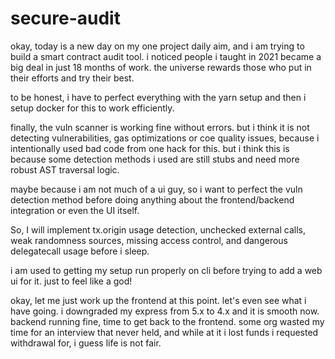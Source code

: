 # secure-audit

okay, today is a new day on my one project daily aim, and i am trying to build a smart contract audit tool. i noticed people i taught in 2021 became a big deal in just 18 months of work. the universe rewards those who put in their efforts and try their best.

to be honest, i have to perfect everything with the yarn setup and then i setup docker for this to work efficiently.

finally, the vuln scanner is working fine without errors. but i think it is not detecting vulnerabilities, gas optimizations or coe quality issues, because i intentionally used bad code from one hack for this. but i think this is because some detection methods i used are still stubs and need more robust AST traversal logic.

maybe because i am not much of a ui guy, so i want to perfect the vuln detection method before doing anything about the frontend/backend integration or even the UI itself. 

So, I will implement tx.origin usage detection, unchecked external calls, weak randomness sources, missing access control, and dangerous delegatecall usage before i sleep.

i am used to getting my setup run properly on cli before trying to add a web ui for it. just to feel like a god!

okay, let me just work up the frontend at this point. let's even see what i have going. i downgraded my express from 5.x to 4.x and it is smooth now. backend running fine, time to get back to the frontend. some org wasted my time for an interview that never held, and while at it i lost funds i requested withdrawal for, i guess life is not fair.